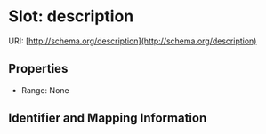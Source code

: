 # Slot: description

URI: [http://schema.org/description](http://schema.org/description)



<!-- no inheritance hierarchy -->


## Properties

 * Range: None



## Identifier and Mapping Information





